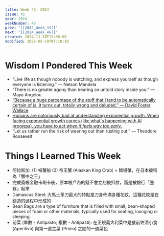 ```yaml
---
title: Week 45, 2024
issue: 45
year: 2024
weekNumber: 45
prev: "[[2024_Week_44]]"
next: "[[2024_Week_46]]"
created: 2024-11-10T12:00:00
modified: 2025-08-19T07:10:10
---
```


# Wisdom I Pondered This Week

* “Live life as though nobody is watching, and express yourself as though everyone is listening.” — Nelson Mandela
* “There is no greater agony than bearing an untold story inside you.” — Maya Angelou
* [“Because a huge percentage of the stuff that I tend to be automatically certain of is, it turns out, totally wrong and deluded.” — David Foster Wallace](https://www.youtube.com/watch?v=ms2BvRbjOYo)
* [Humans are notoriously bad at understanding exponential growth. When facing exponential growth curves (like what's happening with AI progress), you have to act _when it feels way too early_.](https://www.sahilbloom.com/newsletter/a-few-ideas-i-cant-stop-thinking-about)
* “Let us rather run the risk of wearing out than rusting out.” — Theodore Roosevelt

# Things I Learned This Week

* 阿拉斯加: (1) 補蟹船 (2) 帝王蟹 (Alaskan King Crab) = 鱈場蟹，在日本被稱為「蟹中之王」
* 完成簽帳金融卡刷卡後，原本帳戶內的錢不會立刻被扣款，而是被銀行「圈存」起來
* Damascus Steel: 大馬士革刀最大的特點是刀身佈滿各種花紋，這種花紋是在鑄造的過程中形成的
* Bean Bags are a type of furniture that is filled with small, bean-shaped pieces of foam or other materials, typically used for seating, lounging or sleeping.
* 前菜 (單數 - Antipasto; 複數 - Antipasti): 在正規義大利菜中是餐前佐酒小食 (Aperitivo) 與第一道主菜 (Primo) 之間的一道菜色
